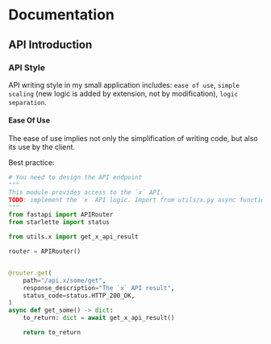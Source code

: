 # Documentation

## API Introduction

### API Style
API writing style in my small 
application includes: `ease of use`, 
`simple scaling` (new logic is added by
extension, not by modification), 
`logic separation`.

#### Ease Of Use
The ease of use implies not only the 
simplification of writing code, but also 
its use by the client.

Best practice:
```python
# You need to design the API endpoint
"""
This module provides access to the `x` API.
TODO: implement the `x` API logic. Import from utils/x.py async function get_x_api_result
"""
from fastapi import APIRouter
from starlette import status

from utils.x import get_x_api_result

router = APIRouter()


@router.get(
    path="/api.x/some/get",
    response_description="The `x` API result",
    status_code=status.HTTP_200_OK,
)
async def get_some() -> dict:
    to_return: dict = await get_x_api_result()

    return to_return
```
